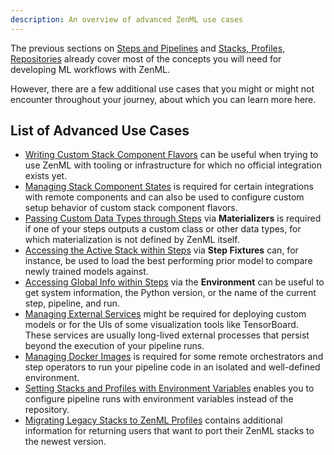 ```yaml
---
description: An overview of advanced ZenML use cases
---
```


The previous sections on [Steps and Pipelines](../steps-pipelines/steps-and-pipelines.md)
and [Stacks, Profiles, Repositories](../stacks-profiles-repositories/stacks_profiles_repositories.md)
already cover most of the concepts you will need for developing ML workflows
with ZenML.

However, there are a few additional use cases that you might or might not
encounter throughout your journey, about which you can learn more here.

## List of Advanced Use Cases

* [Writing Custom Stack Component Flavors](custom-flavors.md)
can be useful when trying to use ZenML with tooling or infrastructure for which
no official integration exists yet.
* [Managing Stack Component States](stack-state-management.md)
is required for certain integrations with remote components and can also be
used to configure custom setup behavior of custom stack component flavors.
* [Passing Custom Data Types through Steps](materializer.md)
via **Materializers** is required if one of your steps outputs a custom class
or other data types, for which materialization is not defined by ZenML itself.
* [Accessing the Active Stack within Steps](step-fixtures.md)
via **Step Fixtures** can, for instance, be used to load the best performing
prior model to compare newly trained models against.
* [Accessing Global Info within Steps](environment.md)
via the **Environment** can be useful to get system information, the Python
version, or the name of the current step, pipeline, and run.
* [Managing External Services](manage-external-services.md)
might be required for deploying custom models or for the UIs of some visualization
tools like TensorBoard. These services are usually long-lived external
processes that persist beyond the execution of your pipeline runs.
* [Managing Docker Images](advanced-concepts/docker.md)
is required for some remote orchestrators and step operators to run your 
pipeline code in an isolated and well-defined environment.
* [Setting Stacks and Profiles with Environment Variables](stack-profile-environment-variables.md)
enables you to configure pipeline runs with environment variables instead of
the repository.
* [Migrating Legacy Stacks to ZenML Profiles](migrating-legacy-stacks.md)
contains additional information for returning users that want to port their
ZenML stacks to the newest version.

